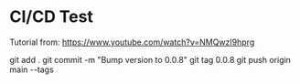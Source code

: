 # CI/CD Test
Tutorial from: https://www.youtube.com/watch?v=NMQwzI9hprg

git add .
git commit -m "Bump version to 0.0.8"
git tag 0.0.8
git push origin main --tags